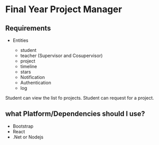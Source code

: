 # Final Year Project Manager

## Requirements

- Entities

  - student
  - teacher (Supervisor and Cosupervisor)
  - project
  - timeline
  - stars
  - Notification
  - Authentication
  - log

Student can view the list fo projects.
Student can request for a project.

## what Platform/Dependencies should I use?

- Bootstrap
- React
- .Net or Nodejs
